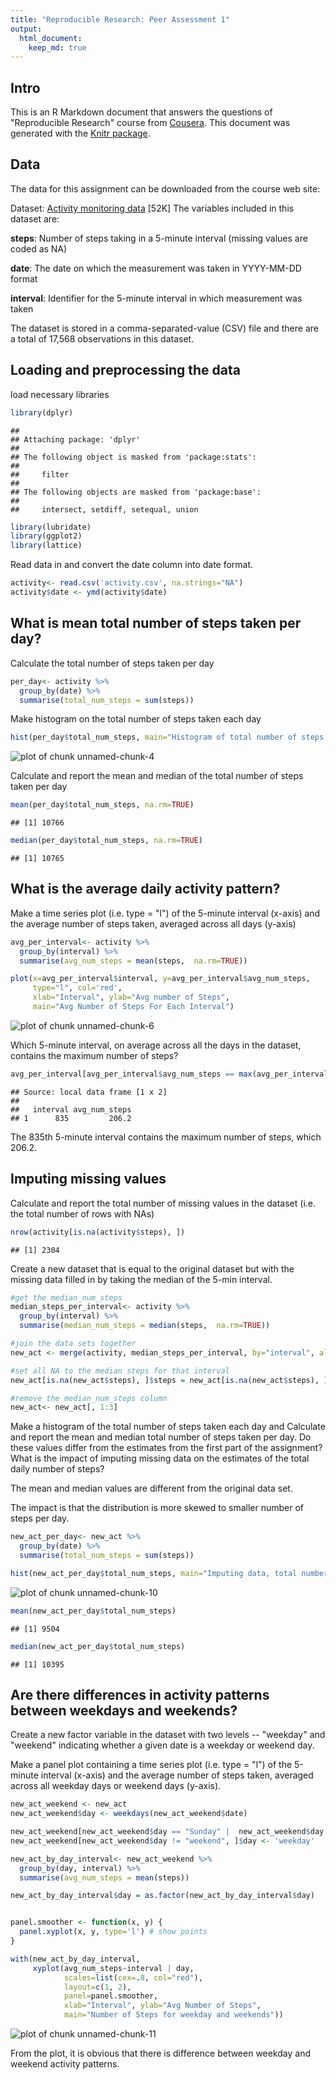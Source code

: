 ```yaml
---
title: "Reproducible Research: Peer Assessment 1"
output: 
  html_document:
    keep_md: true
---
```


## Intro

This is an R Markdown document that answers the questions of "Reproducible Research" course from [Cousera](https://www.coursera.org). This document was generated with the [Knitr package](http://cran.r-project.org/web/packages/knitr/index.html). 

## Data

The data for this assignment can be downloaded from the course web site:

Dataset: [Activity monitoring data](https://d396qusza40orc.cloudfront.net/repdata%2Fdata%2Factivity.zip) [52K]
The variables included in this dataset are:

**steps**: Number of steps taking in a 5-minute interval (missing values are coded as NA)

**date**: The date on which the measurement was taken in YYYY-MM-DD format

**interval**: Identifier for the 5-minute interval in which measurement was taken

The dataset is stored in a comma-separated-value (CSV) file and there are a total of 17,568 observations in this dataset.


## Loading and preprocessing the data

load necessary libraries


```r
library(dplyr)
```

```
## 
## Attaching package: 'dplyr'
## 
## The following object is masked from 'package:stats':
## 
##     filter
## 
## The following objects are masked from 'package:base':
## 
##     intersect, setdiff, setequal, union
```

```r
library(lubridate)
library(ggplot2)
library(lattice)
```

Read data in and convert the date column into date format.


```r
activity<- read.csv('activity.csv', na.strings="NA")
activity$date <- ymd(activity$date)
```



## What is mean total number of steps taken per day?

Calculate the total number of steps taken per day



```r
per_day<- activity %>%
  group_by(date) %>%
  summarise(total_num_steps = sum(steps))
```

Make histogram on the total number of steps taken each day


```r
hist(per_day$total_num_steps, main="Histogram of total number of steps taken per day", col='red')
```

![plot of chunk unnamed-chunk-4](figure/unnamed-chunk-4.png) 

Calculate and report the mean and median of the total number of steps taken per day



```r
mean(per_day$total_num_steps, na.rm=TRUE)
```

```
## [1] 10766
```

```r
median(per_day$total_num_steps, na.rm=TRUE)
```

```
## [1] 10765
```


## What is the average daily activity pattern?
Make a time series plot (i.e. type = "l") of the 5-minute interval (x-axis) and the average number of steps taken, averaged across all days (y-axis)



```r
avg_per_interval<- activity %>%
  group_by(interval) %>%
  summarise(avg_num_steps = mean(steps,  na.rm=TRUE))

plot(x=avg_per_interval$interval, y=avg_per_interval$avg_num_steps, 
     type="l", col='red',
     xlab="Interval", ylab="Avg number of Steps", 
     main="Avg Number of Steps For Each Interval")
```

![plot of chunk unnamed-chunk-6](figure/unnamed-chunk-6.png) 

Which 5-minute interval, on average across all the days in the dataset, contains the maximum number of steps?



```r
avg_per_interval[avg_per_interval$avg_num_steps == max(avg_per_interval$avg_num_steps), ]
```

```
## Source: local data frame [1 x 2]
## 
##   interval avg_num_steps
## 1      835         206.2
```

The 835th 5-minute interval contains the maximum number of steps, which 206.2.

## Imputing missing values

Calculate and report the total number of missing values in the dataset (i.e. the total number of rows with NAs)

```r
nrow(activity[is.na(activity$steps), ])
```

```
## [1] 2304
```

Create a new dataset that is equal to the original dataset but with the missing data filled in 
by taking the median of the 5-min interval.


```r
#get the median_num_steps
median_steps_per_interval<- activity %>%
  group_by(interval) %>%
  summarise(median_num_steps = median(steps,  na.rm=TRUE))

#join the data sets together
new_act <- merge(activity, median_steps_per_interval, by="interval", all.x=TRUE)

#set all NA to the median steps for that interval
new_act[is.na(new_act$steps), ]$steps = new_act[is.na(new_act$steps), ]$median_num_steps

#remove the median_num_steps column
new_act<- new_act[, 1:3]
```

Make a histogram of the total number of steps taken each day and Calculate and report the mean and median total number of steps taken per day. Do these values differ from the estimates from the first part of the assignment? What is the impact of imputing missing data on the estimates of the total daily number of steps?

The mean and median values are different from the original data set.

The impact is that the distribution is more skewed to smaller number of steps per day.


```r
new_act_per_day<- new_act %>%
  group_by(date) %>%
  summarise(total_num_steps = sum(steps))

hist(new_act_per_day$total_num_steps, main="Imputing data, total number of steps taken per day", col='red')
```

![plot of chunk unnamed-chunk-10](figure/unnamed-chunk-10.png) 

```r
mean(new_act_per_day$total_num_steps) 
```

```
## [1] 9504
```

```r
median(new_act_per_day$total_num_steps)
```

```
## [1] 10395
```


## Are there differences in activity patterns between weekdays and weekends?
Create a new factor variable in the dataset with two levels -- "weekday" and "weekend" indicating whether a given date is a weekday or weekend day.

Make a panel plot containing a time series plot (i.e. type = "l") of the 5-minute interval (x-axis) and the average number of steps taken, averaged across all weekday days or weekend days (y-axis). 


```r
new_act_weekend <- new_act
new_act_weekend$day <- weekdays(new_act_weekend$date)

new_act_weekend[new_act_weekend$day == "Sunday" |  new_act_weekend$day == "Saturday", ]$day <- 'weekend'
new_act_weekend[new_act_weekend$day != "weekend", ]$day <- 'weekday'

new_act_by_day_interval<- new_act_weekend %>%
  group_by(day, interval) %>%
  summarise(avg_num_steps = mean(steps))

new_act_by_day_interval$day = as.factor(new_act_by_day_interval$day)


panel.smoother <- function(x, y) {
  panel.xyplot(x, y, type='l') # show points
}

with(new_act_by_day_interval, 
     xyplot(avg_num_steps~interval | day,  
            scales=list(cex=.8, col="red"), 
            layout=c(1, 2), 
            panel=panel.smoother,
            xlab="Interval", ylab="Avg Number of Steps", 
            main="Number of Steps for weekday and weekends"))
```

![plot of chunk unnamed-chunk-11](figure/unnamed-chunk-11.png) 

From the plot, it is obvious that there is difference between weekday and weekend activity patterns.




